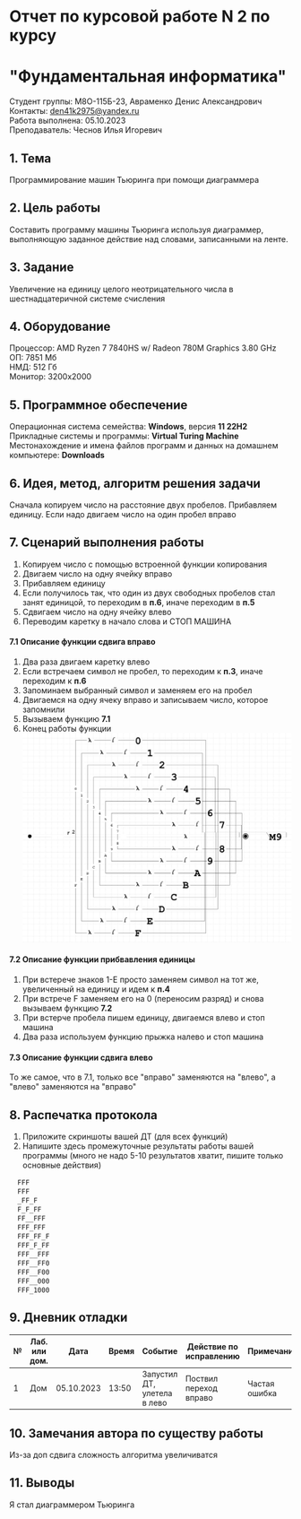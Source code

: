 # Отчет по курсовой работе N 2 по курсу
# "Фундаментальная информатика"

Студент группы: M8О-115Б-23, Авраменко Денис Александрович\
Контакты: den41k2975@yandex.ru \
Работа выполнена: 05.10.2023\
Преподаватель: Чеснов Илья Игоревич

## 1. Тема

Программирование машин Тьюринга при помощи диаграммера

## 2. Цель работы

Составить программу машины Тьюринга используя диаграммер, выполняющую заданное действие над словами, записанными на ленте.

## 3. Задание

Увеличение на единицу целого неотрицательного числа в шестнадцатеричной системе счисления 

## 4. Оборудование

Процессор: AMD Ryzen 7 7840HS w/ Radeon 780M Graphics  3.80 GHz
ОП: 7851 Мб\
НМД: 512 Гб\
Монитор: 3200x2000

## 5. Программное обеспечение

Операционная система семейства: **Windows**, версия **11 22H2**\
Прикладные системы и программы: **Virtual Turing Machine**\
Местонахождение и имена файлов программ и данных на домашнем компьютере: **Downloads**

## 6. Идея, метод, алгоритм решения задачи

Сначала копируем число на расстояние двух пробелов. Прибавляем единицу. Если надо двигаем число на один пробел вправо

## 7. Сценарий выполнения работы

1. Копируем число с помощью встроенной функции копирования
2. Двигаем число на одну ячейку вправо
3. Прибавляем единицу
4. Если получилось так, что один из двух свободных пробелов стал занят единицой, то переходим в **п.6**, иначе переходим в **п.5**
5. Сдвигаем число на одну ячейку влево
6. Переводим каретку в начало слова и СТОП МАШИНА

#### 7.1 Описание функции сдвига вправо
1. Два раза двигаем каретку влево
2. Если встречаем символ не пробел, то переходим к **п.3**, иначе переходим к **п.6**
3. Запоминаем выбранный символ и заменяем его на пробел
4. Двигаемся на одну ячеку вправо и записываем число, которое запомнили
5. Вызываем функцию **7.1**
6. Конец работы функции
![alt text](https://github.com/den4ik2975/MAI_Labs/blob/main/Lab3/images/mvl.png?raw=true)

#### 7.2 Описание функции прибвавления единицы
1. При встерече знаков 1-E просто заменяем символ на тот же, увеличенный на единицу и идем к **п.4**
2. При встрече F заменяем его на 0 (переносим разряд) и снова вызываем функцию **7.2**
3. При встерче пробела пишем единицу, двигаемся влево и стоп машина
4. Два раза используем функцию прыжка налево и стоп машина

#### 7.3 Описание функции сдвига влево
То же самое, что в 7.1, только все "вправо" заменяются на "влево", а "влево" заменяются на "вправо"


## 8. Распечатка протокола

1. Приложите скриншоты вашей ДТ (для всех функций)
2. Напишите здесь промежуточные результаты работы вашей программы (много не надо 5-10 результатов хватит, пишите только основные действия)

```
  FFF
  FFF
  _FF_F
  F_F_FF
  FF__FFF
  FFF_FFF
  FFF_FF_F
  FFF_F_FF
  FFF__FFF
  FFF__FF0
  FFF__F00
  FFF__000
  FFF_1000

```

## 9. Дневник отладки

| № | Лаб. или дом. | Дата       | Время     | Событие                                                | Действие по исправлению   | Примечание     |
|---|---------------|------------|-----------|--------------------------------------------------------|---------------------------|----------------|
|1  | Дом           | 05.10.2023 | 13:50     | Запустил ДТ, улетела в лево                     | Поствил переход вправо   | Частая ошибка  |

## 10. Замечания автора по существу работы

Из-за доп сдвига сложность алгоритма увеличиватся

## 11. Выводы

Я стал диаграммером Тьюринга
